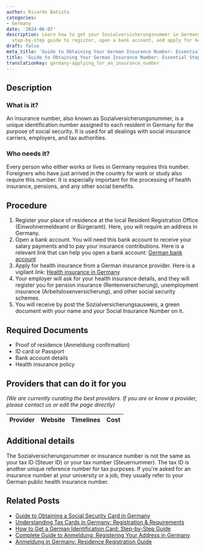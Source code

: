 ```yaml
---
author: Ricardo Batista
categories:
- Germany
date: '2024-06-07'
description: Learn how to get your Sozialversicherungsnummer in Germany. Follow our
  step-by-step guide to register, open a bank account, and apply for health insurance.
draft: false
meta_title: 'Guide to Obtaining Your German Insurance Number: Essential Steps'
title: 'Guide to Obtaining Your German Insurance Number: Essential Steps'
translationKey: germany-applying_for_an_insurance_number
---
```


## Description
### What is it?
An insurance number, also known as Sozialversicherungsnummer, is a unique identification number assigned to each resident in Germany for the purpose of social security. It is used for all dealings with social insurance carriers, employers, and tax authorities.

### Who needs it?
Every person who either works or lives in Germany requires this number. Foreigners who have just arrived in the country for work or study also require this number. It is especially important for the processing of health insurance, pensions, and any other social benefits.

## Procedure
1. Register your place of residence at the local Resident Registration Office (Einwohnermeldeamt or Bürgeramt). Here, you will require an address in Germany.
2. Open a bank account. You will need this bank account to receive your salary payments and to pay your insurance contributions. Here is a relevant link that can help you open a bank account: [German bank account](https://www.german-way.com/travel-and-tourism/living-in-germany/banking/)
3. Apply for health insurance from a German insurance provider. Here is a vigilant link: [Health insurance in Germany](https://www.german-way.com/travel-and-tourism/health-care/health-insurance/)
4. Your employer will ask for your health insurance details, and they will register you for pension insurance (Rentenversicherung), unemployment insurance (Arbeitslosenversicherung), and other social security schemes.
5. You will receive by post the Sozialversicherungsausweis, a green document with your name and your Social Insurance Number on it.

## Required Documents
- Proof of residence (Anmeldung confirmation)
- ID card or Passport
- Bank account details
- Health insurance policy

## Providers that can do it for you

_(We are currently curating the best providers. If you are or know a provider, please contact us or edit the page directly)_

| Provider        |     Website     |     Timelines    |       Cost      |
| :-------------: | :-------------: |  :-------------: | :-------------: |

## Additional details
The Sozialversicherungsnummer or insurance number is not the same as your tax ID (Steuer ID) or your tax number (Steuernummer). The tax ID is another unique reference number for tax purposes. If you're asked for an insurance number at your university or a job, they usually refer to your German public health insurance number.
## Related Posts

- [Guide to Obtaining a Social Security Card in Germany](https://tramitit.com/guides/germany/applying_for_a_social_security_card/)
- [Understanding Tax Cards in Germany: Registration & Requirements](https://tramitit.com/guides/germany/applying_for_a_tax_card/)
- [How to Get a German Identification Card: Step-by-Step Guide](https://tramitit.com/guides/germany/application_for_an_id_card/)
- [Complete Guide to Anmeldung: Registering Your Address in Germany](https://tramitit.com/guides/germany/change_of_address_registration/)
- [Anmeldung in Germany: Residence Registration Guide](https://tramitit.com/guides/germany/registration_of_residence/)